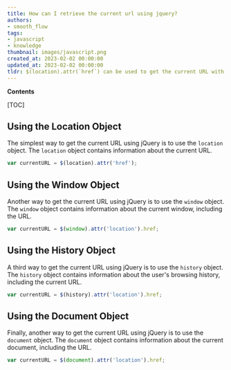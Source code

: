 ```yaml
---
title: How can I retrieve the current url using jquery?
authors:
- smooth_flow
tags:
- javascript
- knowledge
thumbnail: images/javascript.png
created_at: 2023-02-02 00:00:00
updated_at: 2023-02-02 00:00:00
tldr: $(location).attr(`href`) can be used to get the current URL with jQuery in Javascript.
---
```


**Contents**

[TOC]

## Using the Location Object

The simplest way to get the current URL using jQuery is to use the `location` object. The `location` object contains information about the current URL.

```javascript
var currentURL = $(location).attr('href');
```

## Using the Window Object

Another way to get the current URL using jQuery is to use the `window` object. The `window` object contains information about the current window, including the URL.

```javascript
var currentURL = $(window).attr('location').href;
```

## Using the History Object

A third way to get the current URL using jQuery is to use the `history` object. The `history` object contains information about the user's browsing history, including the current URL.

```javascript
var currentURL = $(history).attr('location').href;
```

## Using the Document Object

Finally, another way to get the current URL using jQuery is to use the `document` object. The `document` object contains information about the current document, including the URL.

```javascript
var currentURL = $(document).attr('location').href;
```
